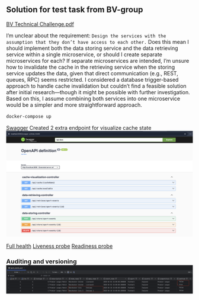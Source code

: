 ## Solution for test task from BV-group

[BV Technical Challenge.pdf](media/BV%20Technical%20Challenge.pdf)

I’m unclear about the requirement: `Design the services with the assumption that they don’t have access to each other.` Does this mean I should implement both the data storing service and the data retrieving service within a single microservice, or should I create separate microservices for each? If separate microservices are intended, I’m unsure how to invalidate the cache in the retrieving service when the storing service updates the data, given that direct communication (e.g., REST, queues, RPC) seems restricted. I considered a database trigger-based approach to handle cache invalidation but couldn’t find a feasible solution after initial research—though it might be possible with further investigation. Based on this, I assume combining both services into one microservice would be a simpler and more straightforward approach.

```bash
docker-compose up
```

[Swagger](http://localhost:8080/swagger-ui/index.html#/) Created 2 extra endpoint for visualize cache state
![swagger_view.png](media/swagger_view.png)

[Full health](http://localhost:8080/actuator/health)
[Liveness probe](http://localhost:8080/actuator/health/liveness)
[Readiness probe](http://localhost:8080/actuator/health/readiness)

### Auditing and versioning ![auditing.png](media/auditing.png)


